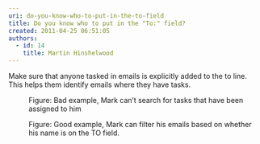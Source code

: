 ```yaml
---
uri: do-you-know-who-to-put-in-the-to-field
title: Do you know who to put in the "To:" field?
created: 2011-04-25 06:51:05
authors:
  - id: 14
    title: Martin Hinshelwood
---
```





<span class='intro'> Make sure that anyone tasked in emails is explicitly added to the to line. This helps them identify emails where they have tasks.
<br> </span>

<dl class="badImage"><dt><img src="/PublishingImages/SearchTask.jpg" alt="" /></dt><dd>Figure&#58; Bad example, Mark can’t search for tasks that have been assigned to him</dd></dl><dl class="goodImage"><dt><img src="/PublishingImages/FilterEmail.jpg" alt="" /></dt><dd>Figure&#58; Good example, Mark can filter his emails based on whether his name is on the TO field.</dd> <br></dl>


